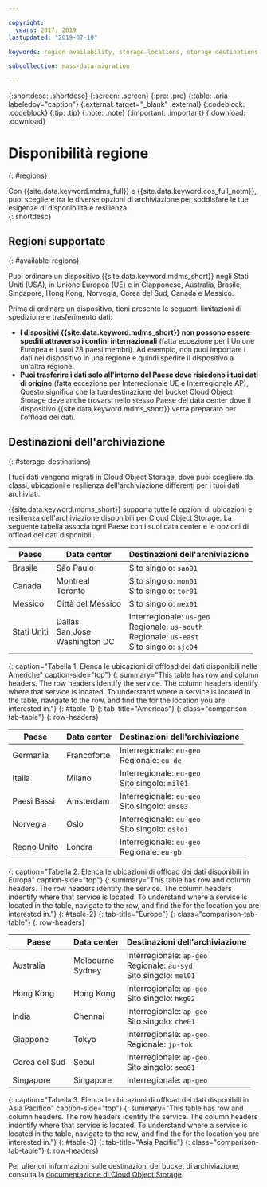 ```yaml
---

copyright:
  years: 2017, 2019
lastupdated: "2019-07-10"

keywords: region availability, storage locations, storage destinations

subcollection: mass-data-migration

---
```


{:shortdesc: .shortdesc}
{:screen: .screen}
{:pre: .pre}
{:table: .aria-labeledby="caption"}
{:external: target="_blank" .external}
{:codeblock: .codeblock}
{:tip: .tip}
{:note: .note}
{:important: .important}
{:download: .download}

# Disponibilità regione
{: #regions}

Con {{site.data.keyword.mdms_full}} e {{site.data.keyword.cos_full_notm}}, puoi scegliere tra le diverse opzioni di archiviazione per soddisfare le tue esigenze di disponibilità e resilienza.  
{: shortdesc}

## Regioni supportate
{: #available-regions}

Puoi ordinare un dispositivo {{site.data.keyword.mdms_short}} negli Stati Uniti (USA), in Unione Europea (UE) e in Giapponese, Australia, Brasile, Singapore, Hong Kong, Norvegia, Corea del Sud, Canada e Messico.

Prima di ordinare un dispositivo, tieni presente le seguenti limitazioni di spedizione e trasferimento dati:

- **I dispositivi {{site.data.keyword.mdms_short}} non possono essere spediti attraverso i confini internazionali** (fatta eccezione per l'Unione Europea e i suoi 28 paesi membri). Ad esempio, non puoi importare i dati nel dispositivo in una regione e quindi spedire il dispositivo a un'altra regione.
- **Puoi trasferire i dati solo all'interno del Paese dove risiedono i tuoi dati di origine** (fatta eccezione per Interregionale UE e Interregionale AP), Questo significa che la tua destinazione del bucket Cloud Object Storage deve anche trovarsi nello stesso Paese del data center dove il dispositivo {{site.data.keyword.mdms_short}} verrà preparato per l'offload dei dati. 

## Destinazioni dell'archiviazione 
{: #storage-destinations}

I tuoi dati vengono migrati in Cloud Object Storage, dove puoi scegliere da classi, ubicazioni e resilienza dell'archiviazione differenti per i tuoi dati archiviati. 

{{site.data.keyword.mdms_short}} supporta tutte le opzioni di ubicazioni e resilienza dell'archiviazione disponibili per Cloud Object Storage. La seguente tabella associa ogni Paese con i suoi data center e le opzioni di offload dei dati disponibili.

| Paese | Data center | Destinazioni dell'archiviazione |
|-----|-----|----|
| Brasile | São Paulo | Sito singolo: `sao01`  |
| Canada | Montreal<br>Toronto | Sito singolo: `mon01` <br> Sito singolo: `tor01` |
| Messico| Città del Messico | Sito singolo: `mex01` |
| Stati Uniti|  Dallas<br>San Jose<br>Washington DC | Interregionale: `us-geo`<br>Regionale: `us-south`<br>Regionale: `us-east`<br> Sito singolo: `sjc04` |
{: caption="Tabella 1. Elenca le ubicazioni di offload dei dati disponibili nelle Americhe" caption-side="top"}
{: summary="This table has row and column headers. The row headers identify the service. The column headers identify where that service is located. To understand where a service is located in the table, navigate to the row, and find the for the location you are interested in."}
{: #table-1}
{: tab-title="Americas"}
{: class="comparison-tab-table"}
{: row-headers}

| Paese | Data center | Destinazioni dell'archiviazione |
|-----|-----|----|
| Germania | Francoforte | Interregionale: `eu-geo`<br>Regionale: `eu-de`  | 
| Italia | Milano | Interregionale: `eu-geo`<br> Sito singolo: `mil01`  | 
| Paesi Bassi | Amsterdam | Interregionale: `eu-geo`<br>Sito singolo: `ams03`| 
| Norvegia| Oslo | Interregionale: `eu-geo`<br> Sito singolo: `oslo1`  | 
| Regno Unito | Londra | Interregionale: `eu-geo`<br>Regionale: `eu-gb`  |
{: caption="Tabella 2. Elenca le ubicazioni di offload dei dati disponibili in Europa" caption-side="top"}
{: summary="This table has row and column headers. The row headers identify the service. The column headers indentify where that service is located. To understand where a service is located in the table, navigate to the row, and find the for the location you are interested in."}
{: #table-2}
{: tab-title="Europe"}
{: class="comparison-tab-table"}
{: row-headers}

| Paese | Data center | Destinazioni dell'archiviazione |
|-----|-----|----|
| Australia | Melbourne<br>Sydney | Interregionale: `ap-geo`<br>Regionale: `au-syd`<br>Sito singolo: `mel01`  |
| Hong Kong | Hong Kong | Interregionale: `ap-geo`<br>Sito singolo: `hkg02`  |
| India | Chennai | Interregionale: `ap-geo`<br>Sito singolo: `che01` | 
| Giappone | Tokyo | Interregionale: `ap-geo`<br>Regionale: `jp-tok`  |
| Corea del Sud| Seoul | Interregionale: `ap-geo`<br>Sito singolo: `seo01`  | 
| Singapore | Singapore | Interregionale: `ap-geo`| 
{: caption="Tabella 3. Elenca le ubicazioni di offload dei dati disponibili in Asia Pacifico" caption-side="top"}
{: summary="This table has row and column headers. The row headers identify the service. The column headers indentify where that service is located. To understand where a service is located in the table, navigate to the row, and find the for the location you are interested in."}
{: #table-3}
{: tab-title="Asia Pacific"}
{: class="comparison-tab-table"}
{: row-headers}

Per ulteriori informazioni sulle destinazioni dei bucket di archiviazione, consulta la [documentazione di Cloud Object Storage](/docs/services/cloud-object-storage/basics?topic=cloud-object-storage-endpoints).
